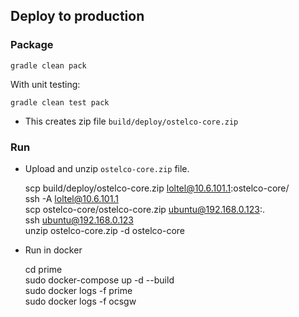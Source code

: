 ## Deploy to production

### Package
 
    gradle clean pack

With unit testing:
    
    gradle clean test pack
    
* This creates zip file `build/deploy/ostelco-core.zip`

### Run

* Upload and unzip `ostelco-core.zip` file.


    scp build/deploy/ostelco-core.zip loltel@10.6.101.1:ostelco-core/  
    ssh -A loltel@10.6.101.1  
    scp ostelco-core/ostelco-core.zip ubuntu@192.168.0.123:.  
    ssh ubuntu@192.168.0.123  
    unzip ostelco-core.zip -d ostelco-core  

* Run in docker


    cd prime  
    sudo docker-compose up -d --build  
    sudo docker logs -f prime  
    sudo docker logs -f ocsgw  